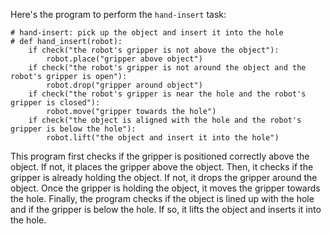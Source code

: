 Here's the program to perform the `hand-insert` task:

```
# hand-insert: pick up the object and insert it into the hole
# def hand_insert(robot):
    if check("the robot's gripper is not above the object"):
        robot.place("gripper above object")
    if check("the robot's gripper is not around the object and the robot's gripper is open"):
        robot.drop("gripper around object")
    if check("the robot's gripper is near the hole and the robot's gripper is closed"):
        robot.move("gripper towards the hole")
    if check("the object is aligned with the hole and the robot's gripper is below the hole"):
        robot.lift("the object and insert it into the hole")
```

This program first checks if the gripper is positioned correctly above the object. If not, it places the gripper above the object. Then, it checks if the gripper is already holding the object. If not, it drops the gripper around the object. Once the gripper is holding the object, it moves the gripper towards the hole. Finally, the program checks if the object is lined up with the hole and if the gripper is below the hole. If so, it lifts the object and inserts it into the hole.